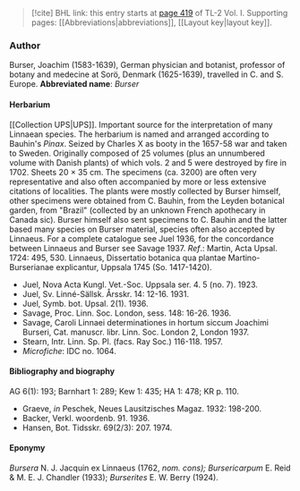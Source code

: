 > [!cite] BHL link: this entry starts at [page 419](https://www.biodiversitylibrary.org/page/33120550) of TL-2 Vol. I.
> Supporting pages: [[Abbreviations|abbreviations]], [[Layout key|layout key]].

### Author

Burser, Joachim (1583-1639), German physician and botanist, professor of botany and medecine at Sorö, Denmark (1625-1639), travelled in C. and S. Europe. 
**Abbreviated name**: *Burser*

#### Herbarium

[[Collection UPS|UPS]]. Important source for the interpretation of many Linnaean species. The herbarium is named and arranged according to Bauhin's *Pinax*. Seized by Charles X as booty in the 1657-58 war and taken to Sweden. Originally composed of 25 volumes (plus an unnumbered volume with Danish plants) of which vols. 2 and 5 were destroyed by fire in 1702. Sheets 20 × 35 cm. The specimens (ca. 3200) are often very representative and also often accompanied by more or less extensive citations of localities. The plants were mostly collected by Burser himself, other specimens were obtained from C. Bauhin, from the Leyden botanical garden, from "Brazil" (collected by an unknown French apothecary in Canada sic). Burser himself also sent specimens to C. Bauhin and the latter based many species on Burser material, species often also accepted by Linnaeus. For a complete catalogue see Juel 1936, for the concordance between Linnaeus and Burser see Savage 1937.
*Ref*.: Martin, Acta Upsal. 1724: 495, 530. Linnaeus, Dissertatio botanica qua plantae Martino-Burserianae explicantur, Uppsala 1745 (So. 1417-1420).
- Juel, Nova Acta Kungl. Vet.-Soc. Uppsala ser. 4. 5 (no. 7). 1923.
- Juel, Sv. Linné-Sällsk. Årsskr. 14: 12-16. 1931.
- Juel, Symb. bot. Upsal. 2(1). 1936.
- Savage, Proc. Linn. Soc. London, sess. 148: 16-26. 1936.
- Savage, Caroli Linnaei determinationes in hortum siccum Joachimi Burseri, Cat. manuscr. libr. Linn. Soc. London 2, London 1937.
- Stearn, Intr. Linn. Sp. Pl. (facs. Ray Soc.) 116-118. 1957.
- *Microfiche*: IDC no. 1064.

#### Bibliography and biography

AG 6(1): 193; Barnhart 1: 289; Kew 1: 435; HA 1: 478; KR p. 110.
- Graeve, *in* Peschek, Neues Lausitzisches Magaz. 1932: 198-200.
- Backer, Verkl. woordenb. 91. 1936.
- Hansen, Bot. Tidsskr. 69(2/3): 207. 1974.

#### Eponymy

*Bursera* N. J. Jacquin ex Linnaeus (1762, *nom. cons); Bursericarpum* E. Reid & M. E. J. Chandler (1933); *Burserites* E. W. Berry (1924).

